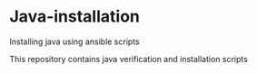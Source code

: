 # Java-installation
Installing java using ansible scripts

This repository contains java verification and installation scripts 

